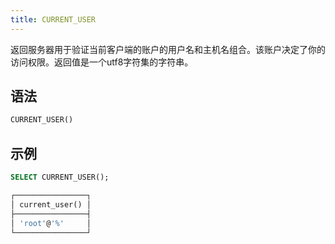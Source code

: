```yaml
---
title: CURRENT_USER
---
```


返回服务器用于验证当前客户端的账户的用户名和主机名组合。该账户决定了你的访问权限。返回值是一个utf8字符集的字符串。

## 语法

```sql
CURRENT_USER()
```

## 示例

```sql
SELECT CURRENT_USER();

┌────────────────┐
│ current_user() │
├────────────────┤
│ 'root'@'%'     │
└────────────────┘
```